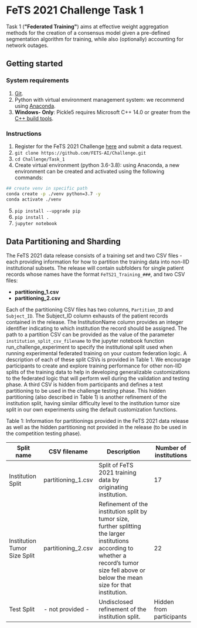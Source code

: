 # FeTS 2021 Challenge Task 1
Task 1 (**"Federated Training"**) aims at effective weight aggregation methods for the creation of a consensus model given a pre-defined segmentation algorithm for training, while also (optionally) accounting for network outages.

## Getting started

### System requirements

1. [Git](https://git-scm.com/downloads).
2. Python with virtual environment management system: we recommend using [Anaconda](https://www.anaconda.com/products/individual).
3. **Windows- Only**: Pickle5 requires Microsoft C++ 14.0 or greater from the [C++ build tools](https://visualstudio.microsoft.com/visual-cpp-build-tools/).

### Instructions

1. Register for the FeTS 2021 Challenge [here](https://www.med.upenn.edu/cbica/fets/miccai2021/) and submit a data request.
2. ```git clone https://github.com/FETS-AI/Challenge.git```
3. ```cd Challenge/Task_1```
4. Create virtual environment (python 3.6-3.8): using Anaconda, a new environment can be created and activated using the following commands: 
```bash
## create venv in specific path
conda create -p ./venv python=3.7 -y
conda activate ./venv
```
5. ```pip install --upgrade pip```
6. ```pip install .```
7. ```jupyter notebook```

## Data Partitioning and Sharding
The FeTS 2021 data release consists of a training set and two CSV files - each providing information for how to partition the training data into non-IID institutional subsets. The release will contain subfolders for single patient records whose names have the format `FeTS21_Training_###`, and two CSV files: 
- **partitioning_1.csv**
- **partitioning_2.csv**

Each of the partitioning CSV files has two columns, `Partition_ID` and `Subject_ID`. The Subject_ID column exhausts of the patient records contained in the release. The InstitutionName column provides an integer identifier indicating to which institution the record should be assigned. The path to a partition CSV can be provided as the value of the parameter ```institution_split_csv_filename``` to the jupyter notebook function run_challenge_experiment to specify the institutional split used when running experimental federated training on your custom federation logic. A description of each of these split CSVs is provided in Table 1. We encourage participants to create and explore training performance for other non-IID splits of the training data to help in developing generalizable customizations to the federated logic that will perform well during the validation and testing phase. A third CSV is hidden from participants and defines a test partitioning to be used in the challenge testing phase. This hidden partitioning (also described in Table 1) is another refinement of the institution split, having similar difficulty level to the institution tumor size split in our own experiments using the default customization functions.

Table 1: Information for partitionings provided in the FeTS 2021 data release as well as the hidden partitioning not provided in the release (to be used in the competition testing phase).

|     Split name                      |     CSV filename                         |     Description                                                                                                                                                                                       |     Number of institutions      |
|-------------------------------------|------------------------------------------|-------------------------------------------------------------------------------------------------------------------------------------------------------------------------------------------------------|---------------------------------|
|     Institution Split               |     partitioning_1.csv                |     Split of FeTS 2021 training data by originating institution.                                                                                                                                    |     17                          |
|     Institution Tumor Size Split    |     partitioning_2.csv      |     Refinement of the institution split by tumor size, further   splitting the larger institutions according to whether a record’s tumor size   fell above or below the mean size for that institution.    |     22                          |
|     Test Split                      |          - not provided -       |     Undisclosed refinement of the institution split.                                                                                                                                                  |     Hidden from participants    |



